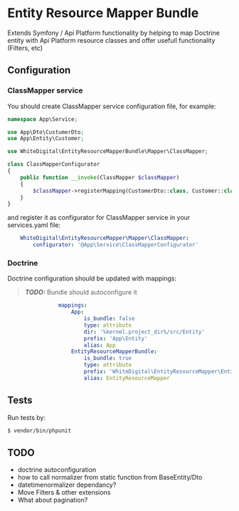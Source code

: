 # Entity Resource Mapper Bundle

Extends Symfony / Api Platform functionality by helping to map Doctrine entity with Api Platform resource classes and offer usefull functionality (Filters, etc)

## Configuration

### ClassMapper service ###
You should create ClassMapper service configuration file, for example:

```php
namespace App\Service;

use App\Dto\CustumerDto;
use App\Entity\Customer;

use WhiteDigital\EntityResourceMapperBundle\Mapper\ClassMapper;

class ClassMapperConfigurator
{
    public function __invoke(ClassMapper $classMapper)
    {
        $classMapper->registerMapping(CustomerDto::class, Customer::class);
    }
}

```
and register it as configurator for ClassMapper service in your services.yaml file:
```yaml
    WhiteDigital\EntityResourceMapper\Mapper\ClassMapper:
        configurator: '@App\Service\ClassMapperConfigurator'
```
### Doctrine ###

Doctrine configuration should be updated with mappings:

> **_TODO:_** Bundle should autoconfigure it
 
```yaml
                mappings:
                    App:
                        is_bundle: false
                        type: attribute
                        dir: '%kernel.project_dir%/src/Entity'
                        prefix: 'App\Entity'
                        alias: App
                    EntityResourceMapperBundle:
                        is_bundle: true
                        type: attribute
                        prefix: 'WhiteDigital\EntityResourceMapper\Entity'
                        alias: EntityResourceMapper
```
## Tests

Run tests by:
```bash
$ vendor/bin/phpunit
```

## TODO ##
- doctrine autoconfiguration
- how to call normalizer from static function from BaseEntity/Dto
- datetimenormalizer dependancy?
- Move Filters & other extensions
- What about pagination?
